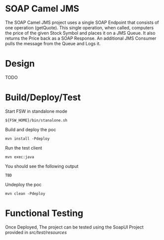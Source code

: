 SOAP Camel JMS
=======

The SOAP Camel JMS project uses a single SOAP Endpoint that consists of one operation (getQuote). This single operation, when called, computers the price of the given Stock Symbol and places it on a JMS Queue. It also returns the Price back as a SOAP Response. An additional JMS Consumer pulls the message from the Queue and Logs it.

Design
======
TODO

Build/Deploy/Test
======
Start FSW in standalone mode

    ${FSW_HOME}/bin/stanalone.sh

Build and deploy the poc

	mvn install -Pdeploy

Run the test client

	mvn exec:java

You should see the following output

    TBD

Undeploy the poc

	mvn clean -Pdeploy


Functional Testing
======
Once Deployed, The project can be tested using the SoapUI Project provided in *src/test/resources*
